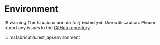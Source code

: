 # Environment

!!! warning
    The functions are not fully tested yet.
    Use with caution.
    Please report any issues to the [GitHub repository](https://github.com/mrjsj/msfabricutils/issues).

::: msfabricutils.rest_api.environment

